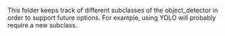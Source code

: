 This folder keeps track of different subclasses of the object_detector in order to support future options. For example, using YOLO will probably require a new subclass.
